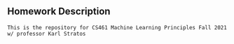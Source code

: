 ## Homework Description
```
This is the repository for CS461 Machine Learning Principles Fall 2021 w/ professor Karl Stratos
```
